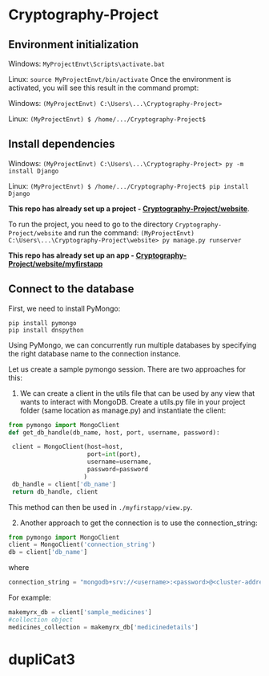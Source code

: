# Cryptography-Project
## Environment initialization
Windows: `MyProjectEnvt\Scripts\activate.bat`

Linux: `source MyProjectEnvt/bin/activate`
Once the environment is activated, you will see this result in the command prompt:

Windows: `(MyProjectEnvt) C:\Users\...\Cryptography-Project>`

Linux: `(MyProjectEnvt) $ /home/.../Cryptography-Project$`

## Install dependencies
Windows: `(MyProjectEnvt) C:\Users\...\Cryptography-Project> py -m install Django`

Linux: `(MyProjectEnvt) $ /home/.../Cryptography-Project$ pip install Django`

**This repo has already set up a project - [Cryptography-Project/website](https://github.com/lanphuongnt/Cryptography-Project/tree/main/Cryptography-Project/website)**.

To run the project, you need to go to the directory `Cryptography-Project/website` and run the command:
`(MyProjectEnvt) C:\Users\...\Cryptography-Project\website> py manage.py runserver`

**This repo has already set up an app - [Cryptography-Project/website/myfirstapp](https://github.com/lanphuongnt/Cryptography-Project/tree/main/Cryptography-Project/website/myfirstapp)**

## Connect to the database
First, we need to install PyMongo:
```
pip install pymongo
pip install dnspython
```
Using PyMongo, we can concurrently run multiple databases by specifying the right database name to the connection instance.

Let us create a sample pymongo session. There are two approaches for this:

1. We can create a client in the utils file that can be used by any view that wants to interact with MongoDB. Create a utils.py file in your project folder (same location as manage.py) and instantiate the client:
```python
from pymongo import MongoClient
def get_db_handle(db_name, host, port, username, password):

 client = MongoClient(host=host,
                      port=int(port),
                      username=username,
                      password=password
                     )
 db_handle = client['db_name']
 return db_handle, client
```
This method can then be used in `./myfirstapp/view.py`.

2. Another approach to get the connection is to use the connection_string:
```python
from pymongo import MongoClient
client = MongoClient('connection_string')
db = client['db_name']
```
where
```python
connection_string = "mongodb+srv://<username>:<password>@<cluster-address>/test?retryWrites=true&w=majority"
```
For example:
```python
makemyrx_db = client['sample_medicines']
#collection object
medicines_collection = makemyrx_db['medicinedetails']
```

# dupliCat3